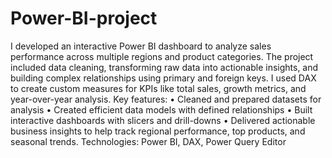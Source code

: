 # Power-BI-project

I developed an interactive Power BI dashboard to analyze sales performance across multiple regions and product categories. The project included data cleaning, transforming raw data into actionable insights, and building complex relationships using primary and foreign keys. I used DAX to create custom measures for KPIs like total sales, growth metrics, and year-over-year analysis.
Key features:
•	Cleaned and prepared datasets for analysis
•	Created efficient data models with defined relationships
•	Built interactive dashboards with slicers and drill-downs
•	Delivered actionable business insights to help track regional performance, top products, and seasonal trends.
Technologies: Power BI, DAX, Power Query Editor
